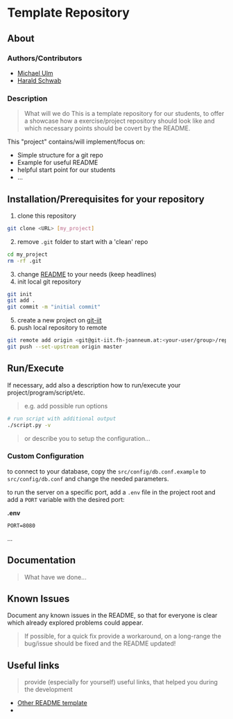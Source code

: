 # Template Repository

## About
### Authors/Contributors
* [Michael Ulm](mailto:michael.ulm@fh-joanneum.at)
* [Harald Schwab](mailto:harald.schwab2@fh-joanneum.at)

### Description
> What will we do
This is a template repository for our students, to offer a showcase how a exercise/project repository should look like and which necessary points should be covert by the README.

This "project" contains/will implement/focus on:
* Simple structure for a git repo
* Example for useful README
* helpful start point for our students
* ...

## Installation/Prerequisites for your repository
1. clone this repository
  ```bash
  git clone <URL> [my_project]
  ```
2. remove `.git` folder to start with a 'clean' repo
  ```bash
  cd my_project
  rm -rf .git
  ```
3. change [README](README.md) to your needs (keep headlines)
4. init local git repository
  ```bash
  git init
  git add .
  git commit -m "initial commit"
  ```
5. create a new project on [git-iit](https://git-iit.fh-joanneum.at)
6. push local repository to remote
  ```bash
  git remote add origin <git@git-iit.fh-joanneum.at:<your-user/group>/repo-name.git>
  git push --set-upstream origin master
  ```

## Run/Execute
If necessary, add also a description how to run/execute your project/program/script/etc.

> e.g. add possible run options
```bash
# run script with additional output
./script.py -v
```

> or describe you to setup the configuration...
### Custom Configuration
to connect to your database, copy the `src/config/db.conf.example` to `src/config/db.conf` and change the needed parameters.

to run the server on a specific port, add a `.env` file in the project root and add a `PORT` variable with the desired port:

**.env**
```env
PORT=8080
```

...

## Documentation
> What have we done...

## Known Issues
Document any known issues in the README, so that for everyone is clear which already explored problems could appear.

> If possible, for a quick fix provide a workaround, on a long-range the bug/issue should be fixed and the README updated!


## Useful links
> provide (especially for yourself) useful links, that helped you during the development
* [Other README template](https://gist.github.com/PurpleBooth/109311bb0361f32d87a2)
* 